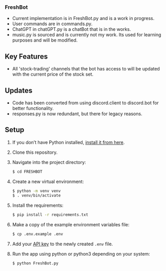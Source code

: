 ### FreshBot

- Current implementation is in FreshBot.py and is a work in progress.  
- User commands are in commands.py.  
- ChatGPT in chatGPT.py is a chatBot that is in the works.  
- music.py is sourced and is currently not my work. Its used for learning purposes and will be modified.  

## Key Features
- All 'stock-trading' channels that the bot has access to will be updated with the current price of the stock set.

## Updates
- Code has been converted from using discord.client to discord.bot for better functionality.  
- responses.py is now redundant, but there for legacy reasons.  

## Setup

1. If you don’t have Python installed, [install it from here](https://www.python.org/downloads/).

2. Clone this repository.

3. Navigate into the project directory:

   ```bash
   $ cd FRESHBOT
   ```

4. Create a new virtual environment:

   ```bash
   $ python -m venv venv
   $ . venv/bin/activate
   ```

5. Install the requirements:

   ```bash
   $ pip install -r requirements.txt
   ```

6. Make a copy of the example environment variables file:

   ```bash
   $ cp .env.example .env
   ```

7. Add your [API key](https://beta.openai.com/account/api-keys) to the newly created `.env` file.

8. Run the app using python or python3 depending on your system:

   ```bash
   $ python FreshBot.py
   ```